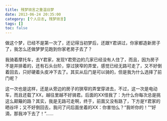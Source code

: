 ```yaml
---
title: 残梦琐言之重温旧梦
date: 2013-06-24 20:35:00
category: [个人日志, 残梦琐言]
tags: []
toc: false
---
```

做这个梦，已经不是第一次了，还记得当初梦后，还跟Y君讲过，你家都造新房子了，我怎么还做梦梦见跑到你家老房子去了？
<!-- more -->
我骑着摩托车，去Y君家，发现Y君旁边的几家已经没有人住了，而且，因为房子不是并排着的，还有石头台阶，穿过狭窄的弄堂，感觉已经无路可走了，又不好倒着回去，只好硬着头皮冲下去了。其实从后门是可以骑的，但是我为什么选择了前门呢？


这一次也是这样，还是从旁边的房子的狭窄的弄堂穿进去，不过，这一次是电动车，而且还载了XX，越往里越不好骑君。后面的XX怪我了：为什么你每次总是挑这么颠簸的路？其实，我是无路可走啊，终于，前面又没有路了，下方是Y君家的晒谷坪；又不好倒回去，我问了问后面坐着的XX：你害怕么？“我听你的！”“好滴，那我冲下去了！”……